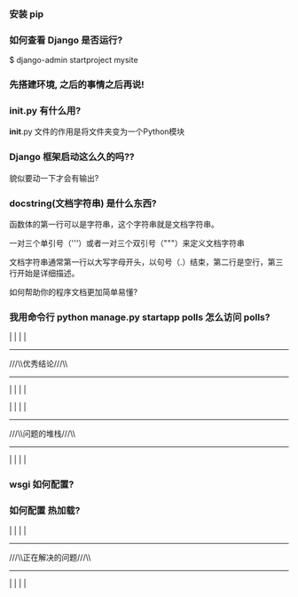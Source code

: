 ### 安装 pip


### 如何查看 Django 是否运行?
$ django-admin startproject mysite


### 先搭建环境, 之后的事情之后再说!


### __init__.py 有什么用?
__init__.py 文件的作用是将文件夹变为一个Python模块

### Django 框架启动这么久的吗??
貌似要动一下才会有输出?


### docstring(文档字符串) 是什么东西?

函数体的第一行可以是字符串，这个字符串就是文档字符串。

一对三个单引号（'''）或者一对三个双引号（"""）来定义文档字符串

文档字符串通常第一行以大写字母开头，以句号（.）结束，第二行是空行，第三行开始是详细描述。

如何帮助你的程序文档更加简单易懂?

### 我用命令行 python manage.py startapp polls 怎么访问 polls?


|
|
|
|
***
///\\\优秀结论///\\\
***
|
|
|
|









|
|
|
|
***
///\\\问题的堆栈///\\\
***
|
|
|
|




### wsgi 如何配置?

### 如何配置 热加载?













|
|
|
|
***
///\\\正在解决的问题///\\\
***
|
|
|
|










































